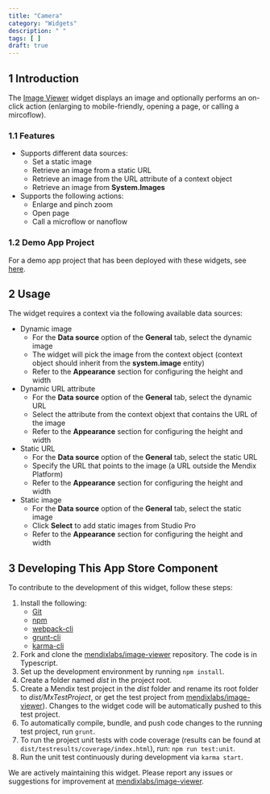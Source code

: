 ```yaml
---
title: "Camera"
category: "Widgets"
description: " "
tags: [ ]
draft: true
---
```


## 1 Introduction

The [Image Viewer](https://appstore.home.mendix.com/link/app/65122/) widget displays an image and optionally performs an on-click action (enlarging to mobile-friendly, opening a page, or calling a mircoflow).

### 1.1 Features

* Supports different data sources:
	* Set a static image
	* Retrieve an image from a static URL
	* Retrieve an image from the URL attribute of a context object
	* Retrieve an image from **System.Images**
* Supports the following actions:
	* Enlarge and pinch zoom
	* Open page
	* Call a microflow or nanoflow

### 1.2 Demo App Project

For a demo app project that has been deployed with these widgets, see [here](
https://imageviewer.mxapps.io/).

## 2 Usage

The widget requires a context via the following available data sources:

* Dynamic image
	* For the **Data source** option of the **General** tab, select the dynamic image
	* The widget will pick the image from the context object (context object should inherit from the **system.image** entity)
	* Refer to the **Appearance** section for configuring the height and width
* Dynamic URL attribute
	* For the **Data source** option of the **General** tab, select the dynamic URL
	* Select the attribute from the context objext that contains the URL of the image
	* Refer to the **Appearance** section for configuring the height and width
* Static URL
	* For the **Data source** option of the **General** tab, select the static URL
	* Specify the URL that points to the image (a URL outside the Mendix Platform)
	* Refer to the **Appearance** section for configuring the height and width
* Static image
	* For the **Data source** option of the **General** tab, select the static image
	* Click **Select** to add static images from Studio Pro
	* Refer to the **Appearance** section for configuring the height and width

## 3 Developing This App Store Component

To contribute to the development of this widget, follow these steps:

1. Install the following:
	* [Git](https://git-scm.com/book/en/v2/Getting-Started-Installing-Git)
	* [npm](https://www.npmjs.com/)
	* [webpack-cli](https://www.npmjs.com/package/webpack-cli)
	* [grunt-cli](https://github.com/gruntjs/grunt-cli)
	* [karma-cli](https://www.npmjs.com/package/karma-cli)
2. Fork and clone the [mendixlabs/image-viewer](https://github.com/mendixlabs/image-viewer) repository. The code is in Typescript.
3. Set up the development environment by running `npm install`.
4. Create a folder named *dist* in the project root.
5. Create a Mendix test project in the *dist* folder and rename its root folder to *dist/MxTestProject*, or get the test project from [mendixlabs/image-viewer](https://github.com/MendixLabs/image-viewer/releases/latest)). Changes to the widget code will be automatically pushed to this test project.
6. To automatically compile, bundle, and push code changes to the running test project, run `grunt`.
7. To run the project unit tests with code coverage (results can be found at `dist/testresults/coverage/index.html`), run: `npm run test:unit`.
8. Run the unit test continuously during development via `karma start`.

We are actively maintaining this widget. Please report any issues or suggestions for improvement at [mendixlabs/image-viewer](https://github.com/mendixlabs/image-viewer/issues).
